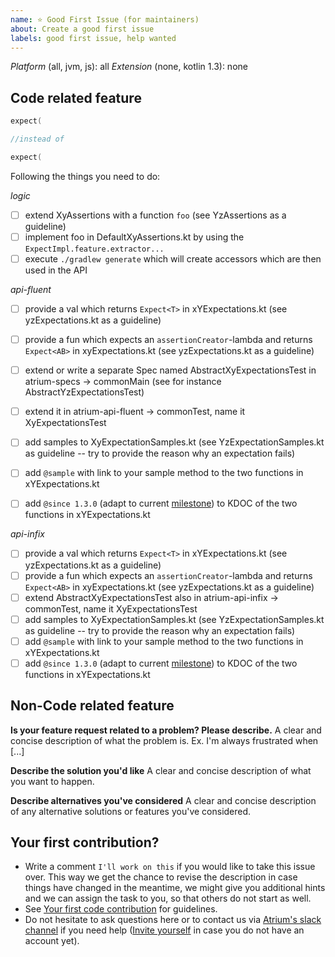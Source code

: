```yaml
---
name: ⭐ Good First Issue (for maintainers)
about: Create a good first issue
labels: good first issue, help wanted
---
```

*Platform* (all, jvm, js): all
*Extension* (none, kotlin 1.3): none

## Code related feature
```kotlin
expect(

//instead of

expect(
```

Following the things you need to do:


*logic*
- [ ] extend XyAssertions with a function `foo` (see YzAssertions as a guideline)
- [ ] implement foo in DefaultXyAssertions.kt by using the `ExpectImpl.feature.extractor...`
- [ ] execute `./gradlew generate` which will create accessors which are then used in the API

*api-fluent*
- [ ] provide a val which returns `Expect<T>` in xYExpectations.kt (see yzExpectations.kt as a guideline)
- [ ] provide a fun which expects an `assertionCreator`-lambda and returns `Expect<AB>` in xyExpectations.kt (see yzExpectations.kt as a guideline)
- [ ] extend or write a separate Spec named AbstractXyExpectationsTest in atrium-specs -> commonMain  (see for instance AbstractYzExpectationsTest)
- [ ] extend it in atrium-api-fluent -> commonTest, name it XyExpectationsTest
- [ ] add samples to XyExpectationSamples.kt  (see YzExpectationSamples.kt as guideline -- try to provide the reason why an expectation fails)
- [ ] add `@sample` with link to your sample method to the two functions in xYExpectations.kt
- [ ] add `@since 1.3.0` (adapt to current [milestone](https://github.com/robstoll/atrium/milestones)) to KDOC of the two functions in xYExpectations.kt


*api-infix*
- [ ] provide a val which returns `Expect<T>` in xYExpectations.kt (see yzExpectations.kt as a guideline)
- [ ] provide a fun which expects an `assertionCreator`-lambda and returns `Expect<AB>` in xyExpectations.kt (see yzExpectations.kt as a guideline)
- [ ] extend AbstractXyExpectationsTest also in atrium-api-infix -> commonTest, name it XyExpectationsTest
- [ ] add samples to XyExpectationSamples.kt  (see YzExpectationSamples.kt as guideline -- try to provide the reason why an expectation fails)
- [ ] add `@sample` with link to your sample method to the two functions in xYExpectations.kt
- [ ] add `@since 1.3.0` (adapt to current [milestone](https://github.com/robstoll/atrium/milestones)) to KDOC of the two functions in xYExpectations.kt

## Non-Code related feature
**Is your feature request related to a problem? Please describe.**
A clear and concise description of what the problem is. Ex. I'm always frustrated when [...]

**Describe the solution you'd like**
A clear and concise description of what you want to happen.

**Describe alternatives you've considered**
A clear and concise description of any alternative solutions or features you've considered.

## Your first contribution?
- Write a comment `I'll work on this` if you would like to take this issue over. 
  This way we get the chance to revise the description in case things have changed in the meantime, we might give you additional hints and we can assign the task to you, so that others do not start as well.
- See [Your first code contribution](https://github.com/robstoll/atrium/blob/main/.github/CONTRIBUTING.md#your-first-code-contribution) for guidelines.  
- Do not hesitate to ask questions here or to contact us via [Atrium's slack channel](https://kotlinlang.slack.com/team/U3DE1TXKP) if you need help
  ([Invite yourself](https://slack.kotlinlang.org/) in case you do not have an account yet).
